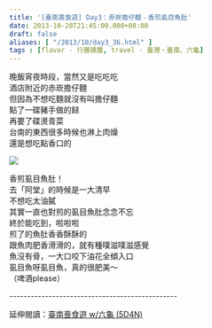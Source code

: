 ```yaml
---
title: '[臺南喪食遊] Day3：赤崁擔仔麵﹣香煎虱目魚肚'
date: 2013-10-20T21:45:00.000+08:00
draft: false
aliases: [ "/2013/10/day3_36.html" ]
tags : [flavor - 行膳積腹, travel - 臺灣・臺南、六龜]
---
```


晚飯宵夜時段，當然又是吃吃吃  
酒店附近的赤崁擔仔麵  
但因為不想吃麵就沒有叫擔仔麵  
點了一碟豬手做的餸  
再要了碟燙青菜  
台南的東西很多時候也淋上肉燥  
還是想吃點香口的  

[![](https://2.bp.blogspot.com/-p1pAPibuWyA/XCRPepY0A1I/AAAAAAAACBQ/97OzszeQKIw0pxnEGXJbhfJCAdiNxMsuACLcBGAs/s640/67.jpg)](https://2.bp.blogspot.com/-p1pAPibuWyA/XCRPepY0A1I/AAAAAAAACBQ/97OzszeQKIw0pxnEGXJbhfJCAdiNxMsuACLcBGAs/s1600/67.jpg)

香煎虱目魚肚！  
去「阿堂」的時候是一大清早  
不想吃太油膩  
其實一直也對煎的虱目魚肚念念不忘  
終於能吃到，啦啦啦  
煎了的魚肚香香酥酥的  
跟魚肉肥香滑滑的，就有種噗滋噗滋感覺  
魚沒有骨，一大口咬下油花全傾入口  
虱目魚呀虱目魚，真的很肥美～  
（啤酒please）  
  
\-----------------------------------------------  
  
延伸閱讀：[臺南喪食遊 w/六龜 (5D4N)](http://www.hidie.net/2013/10/w-5d4n.html)